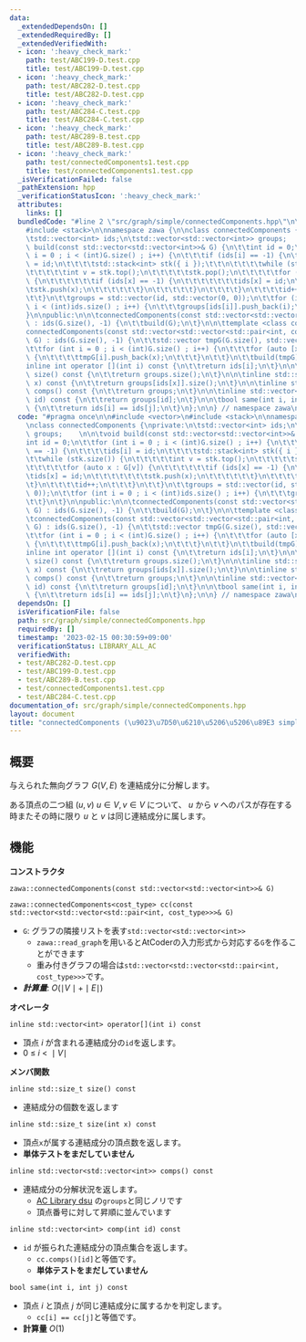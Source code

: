 ```yaml
---
data:
  _extendedDependsOn: []
  _extendedRequiredBy: []
  _extendedVerifiedWith:
  - icon: ':heavy_check_mark:'
    path: test/ABC199-D.test.cpp
    title: test/ABC199-D.test.cpp
  - icon: ':heavy_check_mark:'
    path: test/ABC282-D.test.cpp
    title: test/ABC282-D.test.cpp
  - icon: ':heavy_check_mark:'
    path: test/ABC284-C.test.cpp
    title: test/ABC284-C.test.cpp
  - icon: ':heavy_check_mark:'
    path: test/ABC289-B.test.cpp
    title: test/ABC289-B.test.cpp
  - icon: ':heavy_check_mark:'
    path: test/connectedComponents1.test.cpp
    title: test/connectedComponents1.test.cpp
  _isVerificationFailed: false
  _pathExtension: hpp
  _verificationStatusIcon: ':heavy_check_mark:'
  attributes:
    links: []
  bundledCode: "#line 2 \"src/graph/simple/connectedComponents.hpp\"\n\n#include <vector>\n\
    #include <stack>\n\nnamespace zawa {\n\nclass connectedComponents {\nprivate:\n\
    \tstd::vector<int> ids;\n\tstd::vector<std::vector<int>> groups;    \n\n\tvoid\
    \ build(const std::vector<std::vector<int>>& G) {\n\t\tint id = 0;\n\t\tfor (int\
    \ i = 0 ; i < (int)G.size() ; i++) {\n\t\t\tif (ids[i] == -1) {\n\t\t\t\tids[i]\
    \ = id;\n\t\t\t\tstd::stack<int> stk({ i });\t\t\n\t\t\t\twhile (stk.size()) {\n\
    \t\t\t\t\tint v = stk.top();\n\t\t\t\t\tstk.pop();\n\t\t\t\t\tfor (auto x : G[v])\
    \ {\n\t\t\t\t\t\tif (ids[x] == -1) {\n\t\t\t\t\t\t\tids[x] = id;\n\t\t\t\t\t\t\
    \tstk.push(x);\n\t\t\t\t\t\t}\n\t\t\t\t\t}\n\t\t\t\t}\n\t\t\t\tid++;\n\t\t\t}\n\
    \t\t}\n\t\tgroups = std::vector(id, std::vector(0, 0));\n\t\tfor (int i = 0 ;\
    \ i < (int)ids.size() ; i++) {\n\t\t\tgroups[ids[i]].push_back(i);\n\t\t}\n\t\
    }\n\npublic:\n\n\tconnectedComponents(const std::vector<std::vector<int>>& G)\
    \ : ids(G.size(), -1) {\n\t\tbuild(G);\n\t}\n\n\ttemplate <class cost_type>\n\t\
    connectedComponents(const std::vector<std::vector<std::pair<int, cost_type>>>&\
    \ G) : ids(G.size(), -1) {\n\t\tstd::vector tmpG(G.size(), std::vector(0, 0));\n\
    \t\tfor (int i = 0 ; i < (int)G.size() ; i++) {\n\t\t\tfor (auto [x, _] : G[i])\
    \ {\n\t\t\t\ttmpG[i].push_back(x);\n\t\t\t}\n\t\t}\n\t\tbuild(tmpG);\n\t}\n\n\t\
    inline int operator [](int i) const {\n\t\treturn ids[i];\n\t}\n\n\tinline std::size_t\
    \ size() const {\n\t\treturn groups.size();\n\t}\n\n\tinline std::size_t size(int\
    \ x) const {\n\t\treturn groups[ids[x]].size();\n\t}\n\n\tinline std::vector<std::vector<int>>\
    \ comps() const {\n\t\treturn groups;\n\t}\n\n\tinline std::vector<int> comp(int\
    \ id) const {\n\t\treturn groups[id];\n\t}\n\n\tbool same(int i, int j) const\
    \ {\n\t\treturn ids[i] == ids[j];\n\t}\n};\n\n} // namespace zawa\n"
  code: "#pragma once\n\n#include <vector>\n#include <stack>\n\nnamespace zawa {\n\
    \nclass connectedComponents {\nprivate:\n\tstd::vector<int> ids;\n\tstd::vector<std::vector<int>>\
    \ groups;    \n\n\tvoid build(const std::vector<std::vector<int>>& G) {\n\t\t\
    int id = 0;\n\t\tfor (int i = 0 ; i < (int)G.size() ; i++) {\n\t\t\tif (ids[i]\
    \ == -1) {\n\t\t\t\tids[i] = id;\n\t\t\t\tstd::stack<int> stk({ i });\t\t\n\t\t\
    \t\twhile (stk.size()) {\n\t\t\t\t\tint v = stk.top();\n\t\t\t\t\tstk.pop();\n\
    \t\t\t\t\tfor (auto x : G[v]) {\n\t\t\t\t\t\tif (ids[x] == -1) {\n\t\t\t\t\t\t\
    \tids[x] = id;\n\t\t\t\t\t\t\tstk.push(x);\n\t\t\t\t\t\t}\n\t\t\t\t\t}\n\t\t\t\
    \t}\n\t\t\t\tid++;\n\t\t\t}\n\t\t}\n\t\tgroups = std::vector(id, std::vector(0,\
    \ 0));\n\t\tfor (int i = 0 ; i < (int)ids.size() ; i++) {\n\t\t\tgroups[ids[i]].push_back(i);\n\
    \t\t}\n\t}\n\npublic:\n\n\tconnectedComponents(const std::vector<std::vector<int>>&\
    \ G) : ids(G.size(), -1) {\n\t\tbuild(G);\n\t}\n\n\ttemplate <class cost_type>\n\
    \tconnectedComponents(const std::vector<std::vector<std::pair<int, cost_type>>>&\
    \ G) : ids(G.size(), -1) {\n\t\tstd::vector tmpG(G.size(), std::vector(0, 0));\n\
    \t\tfor (int i = 0 ; i < (int)G.size() ; i++) {\n\t\t\tfor (auto [x, _] : G[i])\
    \ {\n\t\t\t\ttmpG[i].push_back(x);\n\t\t\t}\n\t\t}\n\t\tbuild(tmpG);\n\t}\n\n\t\
    inline int operator [](int i) const {\n\t\treturn ids[i];\n\t}\n\n\tinline std::size_t\
    \ size() const {\n\t\treturn groups.size();\n\t}\n\n\tinline std::size_t size(int\
    \ x) const {\n\t\treturn groups[ids[x]].size();\n\t}\n\n\tinline std::vector<std::vector<int>>\
    \ comps() const {\n\t\treturn groups;\n\t}\n\n\tinline std::vector<int> comp(int\
    \ id) const {\n\t\treturn groups[id];\n\t}\n\n\tbool same(int i, int j) const\
    \ {\n\t\treturn ids[i] == ids[j];\n\t}\n};\n\n} // namespace zawa\n"
  dependsOn: []
  isVerificationFile: false
  path: src/graph/simple/connectedComponents.hpp
  requiredBy: []
  timestamp: '2023-02-15 00:30:59+09:00'
  verificationStatus: LIBRARY_ALL_AC
  verifiedWith:
  - test/ABC282-D.test.cpp
  - test/ABC199-D.test.cpp
  - test/ABC289-B.test.cpp
  - test/connectedComponents1.test.cpp
  - test/ABC284-C.test.cpp
documentation_of: src/graph/simple/connectedComponents.hpp
layout: document
title: "connectedComponents (\u9023\u7D50\u6210\u5206\u5206\u89E3 simple ver)"
---
```


## 概要

与えられた無向グラフ $G(V, E)$ を連結成分に分解します。

ある頂点の二つ組 $(u, v)$ $u \in V, v \in V$ について、 $u$ から $v$ へのパスが存在する時またその時に限り $u$ と $v$ は同じ連結成分に属します。

## 機能

**コンストラクタ**

`zawa::connectedComponents(const std::vector<std::vector<int>>& G)`

`zawa::connectedComponents<cost_type> cc(const std::vector<std::vector<std::pair<int, cost_type>>>& G)`
- `G`: グラフの隣接リストを表す`std::vector<std::vector<int>>`
	- `zawa::read_graph`を用いるとAtCoderの入力形式から対応する`G`を作ることができます
	- 重み付きグラフの場合は`std::vector<std::vector<std::pair<int, cost_type>>>`です。
- ***計算量***: $O(\mid V\mid + \mid E\mid)$

**オペレータ**

 `inline std::vector<int> operator[](int i) const`
 - 頂点 $i$ が含まれる連結成分の`id`を返します。
 - $0\ \le\ i\ <\ \mid V\mid$

**メンバ関数**

`inline std::size_t size() const`
- 連結成分の個数を返します

`inline std::size_t size(int x) const`
- 頂点`x`が属する連結成分の頂点数を返します。
- **単体テストをまだしていません**
	
`inline std::vector<std::vector<int>> comps() const`
- 連結成分の分解状況を返します。
	- [AC Library dsu](https://atcoder.github.io/ac-library/production/document_ja/dsu.html) の`groups`と同じノリです
	- 頂点番号に対して昇順に並んでいます

`inline std::vector<int> comp(int id) const`
- `id` が振られた連結成分の頂点集合を返します。
	- `cc.comps()[id]`と等価です。
	- **単体テストをまだしていません**

`bool same(int i, int j) const`
- 頂点 $i$ と頂点 $j$ が同じ連結成分に属するかを判定します。
	- `cc[i] == cc[j]`と等価です。
- **計算量** $O(1)$
